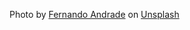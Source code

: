 Photo by <a href="https://unsplash.com/@thisisnando?utm_source=unsplash&utm_medium=referral&utm_content=creditCopyText">Fernando Andrade</a> on <a href="https://unsplash.com/s/photos/pizza?utm_source=unsplash&utm_medium=referral&utm_content=creditCopyText">Unsplash</a>
